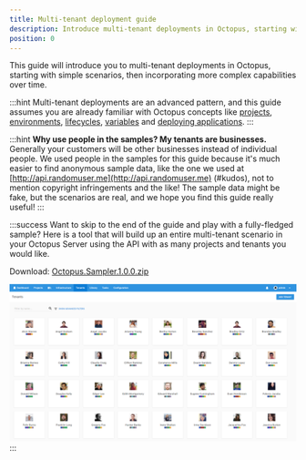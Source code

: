 ```yaml
---
title: Multi-tenant deployment guide
description: Introduce multi-tenant deployments in Octopus, starting with simple scenarios, then incorporating more complex capabilities over time.
position: 0
---
```


This guide will introduce you to multi-tenant deployments in Octopus, starting with simple scenarios, then incorporating more complex capabilities over time.

:::hint
Multi-tenant deployments are an advanced pattern, and this guide assumes you are already familiar with Octopus concepts like [projects](/docs/deploying-applications/deployment-process/projects/index.md), [environments](/docs/infrastructure/environments/index.md), [lifecycles](/docs/deploying-applications/deployment-process/projects/lifecycles/index.md), [variables](/docs/deploying-applications/variables/index.md) and [deploying applications](/docs/deploying-applications/index.md).
:::

:::hint
**Why use people in the samples? My tenants are businesses.**
Generally your customers will be other businesses instead of individual people. We used people in the samples for this guide because it's much easier to find anonymous sample data, like the one we used at [http://api.randomuser.me](http://api.randomuser.me) (#kudos), not to mention copyright infringements and the like! The sample data might be fake, but the scenarios are real, and we hope you find this guide really useful!
:::

:::success
Want to skip to the end of the guide and play with a fully-fledged sample? Here is a tool that will build up an entire multi-tenant scenario in your Octopus Server using the API with as many projects and tenants you would like.

Download: [Octopus.Sampler.1.0.0.zip](https://github.com/OctopusDeploy/Sampler/releases/tag/1.0.0)

![](sampler.png "width=500")
:::
